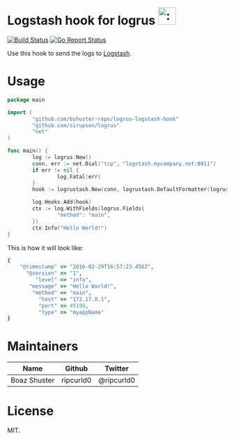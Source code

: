 # Logstash hook for logrus <img src="http://i.imgur.com/hTeVwmJ.png" width="40" height="40" alt=":walrus:" class="emoji" title=":walrus:" />
[![Build Status](https://travis-ci.org/bshuster-repo/logrus-logstash-hook.svg?branch=master)](https://travis-ci.org/bshuster-repo/logrus-logstash-hook)
[![Go Report Status](https://goreportcard.com/badge/github.com/bshuster-repo/logrus-logstash-hook)](https://goreportcard.com/report/github.com/bshuster-repo/logrus-logstash-hook)

Use this hook to send the logs to [Logstash](https://www.elastic.co/products/logstash).

# Usage

```go
package main

import (
        "github.com/bshuster-repo/logrus-logstash-hook"
        "github.com/sirupsen/logrus"
        "net"
)

func main() {
        log := logrus.New()
        conn, err := net.Dial("tcp", "logstash.mycompany.net:8911")
        if err != nil {
                log.Fatal(err)
        }
        hook := logrustash.New(conn, logrustash.DefaultFormatter(logrus.Fields{"type": "myappName"}))

        log.Hooks.Add(hook)
        ctx := log.WithFields(logrus.Fields{
                "method": "main",
        })
        ctx.Info("Hello World!")
}

```

This is how it will look like:

```ruby
{
    "@timestamp" => "2016-02-29T16:57:23.456Z",
      "@version" => "1",
         "level" => "info",
       "message" => "Hello World!",
        "method" => "main",
          "host" => "172.17.0.1",
          "port" => 45199,
          "type" => "myappName"
}
```

# Maintainers

Name         | Github    | Twitter    |
------------ | --------- | ---------- |
Boaz Shuster | ripcurld0 | @ripcurld0 |

# License

MIT.

